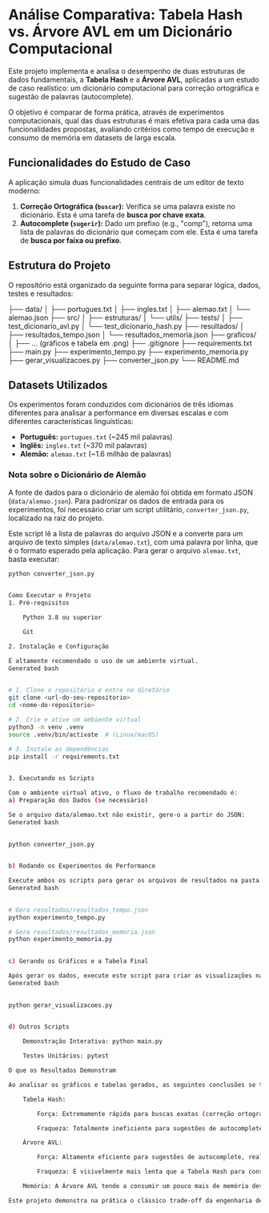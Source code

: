 # Análise Comparativa: Tabela Hash vs. Árvore AVL em um Dicionário Computacional

Este projeto implementa e analisa o desempenho de duas estruturas de dados fundamentais, a **Tabela Hash** e a **Árvore AVL**, aplicadas a um estudo de caso realístico: um dicionário computacional para correção ortográfica e sugestão de palavras (autocomplete).

O objetivo é comparar de forma prática, através de experimentos computacionais, qual das duas estruturas é mais efetiva para cada uma das funcionalidades propostas, avaliando critérios como tempo de execução e consumo de memória em datasets de larga escala.

## Funcionalidades do Estudo de Caso

A aplicação simula duas funcionalidades centrais de um editor de texto moderno:

1.  **Correção Ortográfica (`buscar`):** Verifica se uma palavra existe no dicionário. Esta é uma tarefa de **busca por chave exata**.
2.  **Autocomplete (`sugerir`):** Dado um prefixo (e.g., "comp"), retorna uma lista de palavras do dicionário que começam com ele. Esta é uma tarefa de **busca por faixa ou prefixo**.

## Estrutura do Projeto

O repositório está organizado da seguinte forma para separar lógica, dados, testes e resultados:

├── data/
│ ├── portugues.txt
│ ├── ingles.txt
│ ├── alemao.txt
│ └── alemao.json
├── src/
│ ├── estruturas/
│ └── utils/
├── tests/
│ ├── test_dicionario_avl.py
│ └── test_dicionario_hash.py
├── resultados/
│ ├── resultados_tempo.json
│ └── resultados_memoria.json
├── graficos/
│ ├── ... (gráficos e tabela em .png)
├── .gitignore
├── requirements.txt
├── main.py
├── experimento_tempo.py
├── experimento_memoria.py
├── gerar_visualizacoes.py
├── converter_json.py
└── README.md

      
## Datasets Utilizados

Os experimentos foram conduzidos com dicionários de três idiomas diferentes para analisar a performance em diversas escalas e com diferentes características linguísticas:
- **Português:** `portugues.txt` (~245 mil palavras)
- **Inglês:** `ingles.txt` (~370 mil palavras)
- **Alemão:** `alemao.txt` (~1.6 milhão de palavras)

### Nota sobre o Dicionário de Alemão
A fonte de dados para o dicionário de alemão foi obtida em formato JSON (`data/alemao.json`). Para padronizar os dados de entrada para os experimentos, foi necessário criar um script utilitário, `converter_json.py`, localizado na raiz do projeto.

Este script lê a lista de palavras do arquivo JSON e a converte para um arquivo de texto simples (`data/alemao.txt`), com uma palavra por linha, que é o formato esperado pela aplicação. Para gerar o arquivo `alemao.txt`, basta executar:
```bash
python converter_json.py

    
Como Executar o Projeto
1. Pré-requisitos

    Python 3.8 ou superior

    Git

2. Instalação e Configuração

É altamente recomendado o uso de um ambiente virtual.
Generated bash

      
# 1. Clone o repositório e entre no diretório
git clone <url-do-seu-repositorio>
cd <nome-do-repositorio>

# 2. Crie e ative um ambiente virtual
python3 -m venv .venv
source .venv/bin/activate  # (Linux/macOS)

# 3. Instale as dependências
pip install -r requirements.txt

    
3. Executando os Scripts

Com o ambiente virtual ativo, o fluxo de trabalho recomendado é:
a) Preparação dos Dados (se necessário)

Se o arquivo data/alemao.txt não existir, gere-o a partir do JSON:
Generated bash

      
python converter_json.py

    
b) Rodando os Experimentos de Performance

Execute ambos os scripts para gerar os arquivos de resultados na pasta resultados/.
Generated bash

      
# Gera resultados/resultados_tempo.json
python experimento_tempo.py

# Gera resultados/resultados_memoria.json
python experimento_memoria.py

    
c) Gerando os Gráficos e a Tabela Final

Após gerar os dados, execute este script para criar as visualizações na pasta graficos/.
Generated bash

      
python gerar_visualizacoes.py

    
d) Outros Scripts

    Demonstração Interativa: python main.py

    Testes Unitários: pytest

O que os Resultados Demonstram

Ao analisar os gráficos e tabelas gerados, as seguintes conclusões se tornam evidentes:

    Tabela Hash:

        Força: Extremamente rápida para buscas exatas (correção ortográfica), com tempo de execução O(1) que não se degrada com o aumento do dicionário.

        Fraqueza: Totalmente ineficiente para sugestões de autocomplete (busca por prefixo), tornando a funcionalidade inviável na prática.

    Árvore AVL:

        Força: Altamente eficiente para sugestões de autocomplete, realizando milhares de operações em uma fração de segundo. É a única escolha viável para essa tarefa.

        Fraqueza: É visivelmente mais lenta que a Tabela Hash para construção e para buscas exatas, embora ainda muito rápida para fins práticos.

    Memória: A Árvore AVL tende a consumir um pouco mais de memória devido à sobrecarga de informações (ponteiros de filho, altura) em cada nó.

Este projeto demonstra na prática o clássico trade-off da engenharia de software: não existe uma "solução perfeita", mas sim a ferramenta certa para o trabalho certo.